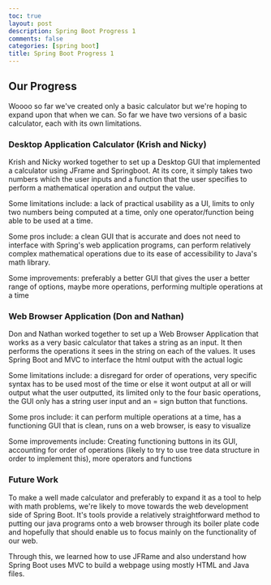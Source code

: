 ```yaml
---
toc: true
layout: post
description: Spring Boot Progress 1
comments: false
categories: [spring boot]
title: Spring Boot Progress 1
---
```


## Our Progress

Woooo so far we've created only a basic calculator but we're hoping to expand upon that when we can. So far we have two versions of a basic calculator, each with its own limitations.

### Desktop Application Calculator (Krish and Nicky)

Krish and Nicky worked together to set up a Desktop GUI that implemented a calculator using JFrame and Springboot. At its core, it simply takes two numbers which the user inputs and a function that the user specifies to perform a mathematical operation and output the value.

Some limitations include: a lack of practical usability as a UI, limits to only two numbers being computed at a time, only one operator/function being able to be used at a time.

Some pros include: a clean GUI that is accurate and does not need to interface with Spring's web application programs, can perform relatively complex mathematical operations due to its ease of accessibility to Java's math library.

Some improvements: preferably a better GUI that gives the user a better range of options, maybe more operations, performing multiple operations at a time

### Web Browser Application (Don and Nathan)

Don and Nathan worked together to set up a Web Browser Application that works as a very basic calculator that takes a string as an input. It then performs the operations it sees in the string on each of the values. It uses Spring Boot and MVC to interface the html output with the actual logic

Some limitations include: a disregard for order of operations, very specific syntax has to be used most of the time or else it wont output at all or will output what the user outputted, its limited only to the four basic operations, the GUI only has a string user input and an = sign button that functions.

Some pros include: it can perform multiple operations at a time, has a functioning GUI that is clean, runs on a web browser, is easy to visualize

Some improvements include: Creating functioning buttons in its GUI, accounting for order of operations (likely to try to use tree data structure in order to implement this), more operators and functions

### Future Work

To make a well made calculator and preferably to expand it as a tool to help with math problems, we're likely to move towards the web development side of Spring Boot. It's tools provide a relatively straightforward method to putting our java programs onto a web browser through its boiler plate code and hopefully that should enable us to focus mainly on the functionality of our web.

Through this, we learned how to use JFRame and also understand how Spring Boot uses MVC to build a webpage using mostly HTML and Java files.
